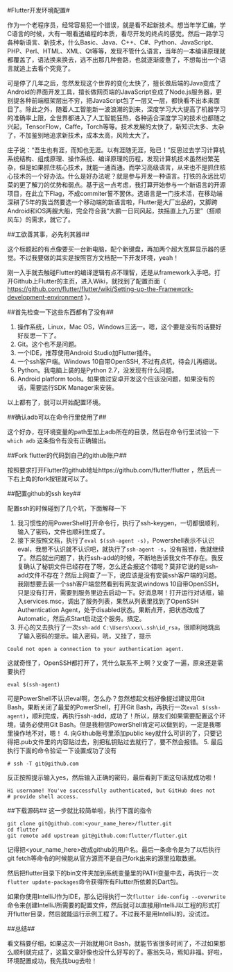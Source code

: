 #Flutter开发环境配置#

作为一个老程序员，经常容易犯一个错误，就是看不起新技术。想当年学汇编，学C语言的时候，大有一眼看透编程的本质，看尽开发的终点的感觉。然后一路学习各种新语言、新技术，什么Basic、Java、C++、C#、Python、JavaScript、PHP、Perl、HTML、XML、Qt等等，发现不管什么语言，当年的一本编译原理就都覆盖了，语法换来换去，逃不出那几种套路，也就逐渐疲惫了，不想每出一个语言就追上去看个究竟了。

可是停了几年之后，忽然发现这个世界的变化太快了，擅长做后端的Java变成了Android的界面开发工具，擅长做网页端的JavaScript变成了Node.js服务器，更别提各种前端框架层出不穷，把JavaScript包了一层又一层，都快看不出本来面目了。除此之外，随着人工智能新一波浪潮的到来，深度学习大大提高了机器学习的准确率上限，全世界都进入了人工智能狂热，各种适合深度学习的技术也都随之兴起，TensorFlow，Caffe，Torch等等。技术发展的太快了，新知识太多、太杂了，不加鉴别地追求新技术，成本太高，风险太大了。

庄子说：“吾生也有涯，而知也无涯。以有涯随无涯，殆已！”反思过去学习计算机系统结构、组成原理、操作系统、编译原理的历程，发现计算机技术虽然纷繁芜杂，但是如果抓住核心技术，就能一通百通。而学习高级语言，从来也不是抓住核心技术的一个好办法。什么是好办法呢？就是参与开发一种语言。打铁的永远比切菜的更了解刀的优势和弱点。基于这一点考虑，我打算开始参与一个新语言的开源项目，在此立下Flag，不成commiter誓不罢休。选语言是一门技术活，在移动端深耕了5年的我当然要选一个移动端的新语言啦，Flutter是大厂出品的，又脚跨Android和iOS两艘大船，完全符合我“大鹏一日同风起，扶摇直上九万里”（搭顺风车）的需求，就它了。

##工欲善其事，必先利其器##

这个标题起的有点像要买一台新电脑，配个新键盘，再加两个超大宽屏显示器的感觉。不过我要做的其实是按照官方文档配一下开发环境，yeah！

刚一入手就去触碰Flutter的编译逻辑有点不理智，还是从framework入手吧。打开Github上Flutter的主页，进入Wiki，就找到了配置页面（ https://github.com/flutter/flutter/wiki/Setting-up-the-Framework-development-environment ）。

##首先检查一下这些东西都有了没有##

1. 操作系统，Linux，Mac OS，Windows三选一。嗯，这个要是没有的话要好好反思一下了。
2. Git。这个也不是问题。
3. 一个IDE，推荐使用Android Studio加Flutter插件。
4. 一个ssh客户端。Windows 10自带OpenSSH, 不过有点坑，待会儿再细说。
5. Python。我电脑上装的是Python 2.7，没发现有什么问题。
6. Android platform tools。如果做过安卓开发这个应该没问题，如果没有的话，需要运行SDK Manager来安装。

以上都有了，就可以开始配置环境。

##确认adb可以在命令行里使用了##

这个好办，在环境变量的path里加上adb所在的目录，然后在命令行里试验一下 `which adb` 这条指令有没有正确输出。

##Fork flutter的代码到自己的github账户##

按照要求打开Flutter的github地址https://github.com/flutter/flutter ，然后点一下右上角的fork按钮就可以了。

##配置github的ssh key##

配置ssh的时候碰到了几个坑，下面解释一下

1. 我习惯性的用PowerShell打开命令行，执行了ssh-keygen，一切都很顺利，输入了密码，文件也顺利生成了。
2. 接下来按照文档，执行了`eval $(ssh-agent -s)`，Powershell表示不认识eval，我想不认识就不认识吧，就执行了`ssh-agent -s`，没有报错，我就继续了。然后就出问题了，执行ssh-add的时候，不断地告诉我文件不存在。我反复确认了秘钥文件已经存在了呀，怎么还会报这个错呢？莫非它说的是ssh-add文件不存在？然后上网查了一下，说应该是没有安装ssh客户端的问题。我刚想要去装一个ssh客户端忽然看到有网友说windows 10自带OpenSSH，只是没有打开，需要到服务里边去启动一下。好消息啊！打开运行对话框，输入services.msc，调出了服务列表，果然从列表里找到了OpenSSH Authentication Agent，处于disabled状态。果断点开，把状态改成了Automatic，然后点Start启动这个服务。搞定。
3. 开心的又去执行了一次`ssh-add C:\Users\xxx\.ssh\id_rsa`，很顺利地跳出了输入密码的提示。输入密码，咣，又挂了，提示
```
Could not open a connection to your authentication agent.
```
这就奇怪了，OpenSSH都打开了，凭什么联系不上啊？又查了一遍，原来还是需要执行
```
eval $(ssh-agent)
```
可是PowerShell不认识eval啊，怎么办？忽然想起文档好像提过建议用Git Bash，果断关闭了最爱的PowerShell，打开Git Bash，再执行一次`eval $(ssh-agent)`，顺利完成，再执行ssh-add，成功了！所以，朋友们如果需要配置这个环境，请务必使用Git Bash。但是我相信PowerShell肯定可以做到的，一定是我哪里操作地不对，嗯！
4. 向Github账号里添加public key就什么可讲的了，只要记得把.pub文件里的内容贴过去，别把私钥贴过去就行了，要不然会报错。
5. 最后执行下面的命令验证一下设置成功了没有
```
# ssh -T git@github.com
```
反正按照提示输入yes，然后输入正确的密码，最后看到下面这句话就成功啦！
```
Hi username! You've successfully authenticated, but GitHub does not
# provide shell access.
```

##下载源码##
这一步就比较简单啦，执行下面的指令
```
git clone git@github.com:<your_name_here>/flutter.git
cd flutter
git remote add upstream git@github.com:flutter/flutter.git
```
记得把<your_name_here>改成github的用户名。最后一条命令是为了以后执行git fetch等命令的时候能从官方源而不是自己fork出来的源里拉取数据。

然后把flutter目录下的bin文件夹加到系统变量里的PATH变量中去，再执行一次`flutter update-packages`命令获得所有Flutter所依赖的Dart包。

如果你使用IntelliJ作为IDE，那么记得执行一次`flutter ide-config --overwrite`命令来创建IntelliJ所需要的配置文件，然后就可以直接用IntelliJ以工程的形式打开flutter目录，然后就能运行示例工程了。不过我不是用IntelliJ的，没试过。

##总结##

看文档要仔细，如果这次一开始就用Git Bash，就能节省很多时间了，不过如果那么顺利就完成了，这篇文章好像也没什么好写的了。塞翁失马，焉知非福。好啦，环境配置成功，我先找bug去啦！
